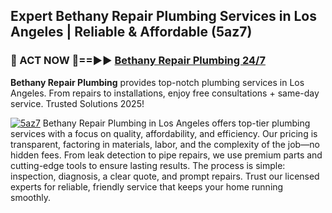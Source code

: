 ## Expert Bethany Repair Plumbing Services in Los Angeles | Reliable & Affordable (5az7)  

<h3>🚿 ACT NOW 🌟==►► <a href="https://tinyurl.com/2ne6vx2x" rel="nofollow">Bethany Repair Plumbing 24/7</a></h3>

**Bethany Repair Plumbing** provides top-notch plumbing services in Los Angeles. From repairs to installations, enjoy free consultations + same-day service. Trusted Solutions 2025!

[![5az7](https://i.imgur.com/4PFF4AK.jpeg)](https://tinyurl.com/2ne6vx2x)
Bethany Repair Plumbing in Los Angeles offers top-tier plumbing services with a focus on quality, affordability, and efficiency. Our pricing is transparent, factoring in materials, labor, and the complexity of the job—no hidden fees. From leak detection to pipe repairs, we use premium parts and cutting-edge tools to ensure lasting results. The process is simple: inspection, diagnosis, a clear quote, and prompt repairs. Trust our licensed experts for reliable, friendly service that keeps your home running smoothly.
